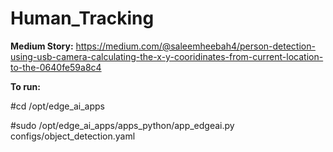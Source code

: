 # Human_Tracking

**Medium Story:** 
https://medium.com/@saleemheebah4/person-detection-using-usb-camera-calculating-the-x-y-cooridinates-from-current-location-to-the-0640fe59a8c4

**To run:**

#cd /opt/edge_ai_apps

#sudo /opt/edge_ai_apps/apps_python/app_edgeai.py configs/object_detection.yaml

